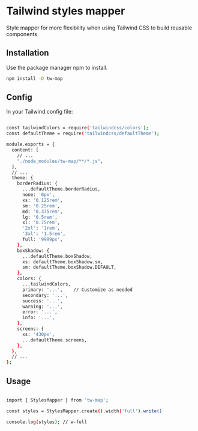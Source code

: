 # Tailwind styles mapper

Style mapper for more flexibility when using Tailwind CSS to build reusable components

## Installation

Use the package manager npm to install.

```bash
npm install -D tw-map
```

## Config

In your Tailwind config file:

```bash

const tailwindColors = require('tailwindcss/colors');
const defaultTheme = require('tailwindcss/defaultTheme');

module.exports = {
  content: [
    // ...
    "./node_modules/tw-map/**/*.js",
  ],
  // ...
  theme: {
    borderRadius: {
      ...defaultTheme.borderRadius,
      none: '0px',
      xs: '0.125rem',
      sm: '0.25rem',
      md: '0.375rem',
      lg: '0.5rem',
      xl: '0.75rem',
      '2xl': '1rem',
      '3xl': '1.5rem',
      full: '9999px',
    },
    boxShadow: {
      ...defaultTheme.boxShadow,
      xs: defaultTheme.boxShadow.sm,
      sm: defaultTheme.boxShadow.DEFAULT,
    },
    colors: {
      ...tailwindColors,
      primary: '...',    // Customize as needed
      secondary: '...',
      success: '...',
      warning: '...',
      error: '...',
      info: '...',
    },
    screens: {
      xs: '430px',
      ...defaultTheme.screens,
    },
  },
  // ...
};

```

## Usage

```bash

import { StylesMapper } from 'tw-map';

const styles = StylesMapper.create().width('full').write()

console.log(styles); // w-full

```
